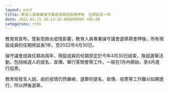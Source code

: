 ```yaml
---
layout: post
title: 教育人員專業操守議會選舉因疫情押後　任期延長一年
date: 2021-01-15 19:14:19.000000000 +08:00
categories: rthk
---
```


教育局宣布，受新型肺炎疫情影響，教育人員專業操守議會選舉將會押後，所有現屆成員的任期將延長1年，至2022年4月30日。 

操守議會成員任期為兩年，現屆成員的任期原定於今年4月30日結束，換屆選舉活動，包括候選人的提名、宣傳、舉行答問會等工作，一般在1月內開始，至4月進行投票。

教育局發言人說，由於疫情仍然嚴峻，選舉的提名、宣傳、投票等工作難以如期進行，所以押後選舉。
